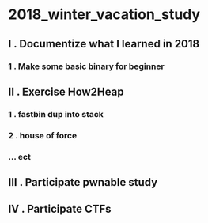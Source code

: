 # 2018_winter_vacation_study

## I . Documentize what I learned in 2018

### 1 . Make some basic binary for beginner

## II . Exercise How2Heap

### 1 . fastbin dup into stack 

### 2 . house of force

### ... ect

## III . Participate pwnable study

## IV . Participate CTFs




